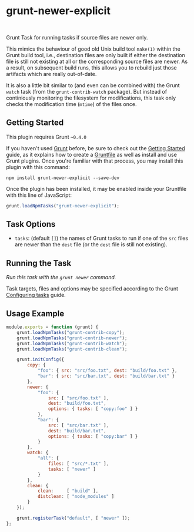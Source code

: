 
# grunt-newer-explicit

<p/>
<img src="https://nodei.co/npm/grunt-newer-explicit.png?downloads=true&stars=true" alt=""/>

<p/>
<img src="https://david-dm.org/rse/grunt-newer-explicit.png" alt=""/>

Grunt Task for running tasks if source files are newer only.

This mimics the behaviour of good old Unix build tool `make(1)` within
the Grunt build tool, i.e., destination files are only built if either
the destination file is still not existing at all or the corresponding
source files are newer. As a result, on subsequent build runs, this
allows you to rebuild just those artifacts which are really out-of-date.

It is also a little bit similar to (and even can be combined with) the
Grunt `watch` task (from the `grunt-contrib-watch` package). But instead
of continiously monitoring the filesystem for modifications, this task
only checks the modification time (`mtime`) of the files once.

## Getting Started

This plugin requires Grunt `~0.4.0`

If you haven't used [Grunt](http://gruntjs.com/)
before, be sure to check out the [Getting
Started](http://gruntjs.com/getting-started) guide, as it explains how
to create a [Gruntfile](http://gruntjs.com/sample-gruntfile) as well as
install and use Grunt plugins. Once you're familiar with that process,
you may install this plugin with this command:

```shell
npm install grunt-newer-explicit --save-dev
```

Once the plugin has been installed, it may be enabled inside your
Gruntfile with this line of JavaScript:

```js
grunt.loadNpmTasks("grunt-newer-explicit");
```

## Task Options

- `tasks`: (default `[]`) the names of Grunt tasks to run if one of
   the `src` files are newer than the `dest` file (or the `dest` file is still not existing).

## Running the Task

_Run this task with the `grunt newer` command._

Task targets, files and options may be specified according to the Grunt
[Configuring tasks](http://gruntjs.com/configuring-tasks) guide.

## Usage Example

```js
module.exports = function (grunt) {
    grunt.loadNpmTasks("grunt-contrib-copy");
    grunt.loadNpmTasks("grunt-contrib-newer");
    grunt.loadNpmTasks("grunt-contrib-watch");
    grunt.loadNpmTasks("grunt-contrib-clean");

    grunt.initConfig({
        copy: {
            "foo": { src: "src/foo.txt", dest: "build/foo.txt" },
            "bar": { src: "src/bar.txt", dest: "build/bar.txt" }
        },
        newer: {
            "foo": {
                src: [ "src/foo.txt" ],
                dest: "build/foo.txt",
                options: { tasks: [ "copy:foo" ] }
            },
            "bar": {
                src: [ "src/bar.txt" ],
                dest: "build/bar.txt",
                options: { tasks: [ "copy:bar" ] }
            }
        },
        watch: {
            "all": {
                files: [ "src/*.txt" ],
                tasks: [ "newer" ]
            }
        },
        clean: {
            clean:     [ "build" ],
            distclean: [ "node_modules" ]
        }
    });

    grunt.registerTask("default", [ "newer" ]);
};
```


